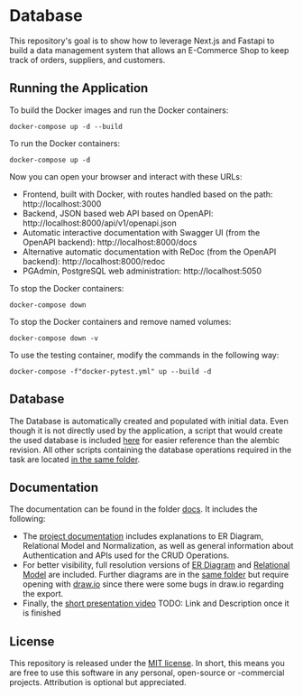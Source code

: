 # Database

This repository's goal is to show how to leverage Next.js and Fastapi to build a data management system that allows an E-Commerce Shop to keep track of orders, suppliers, and customers.

## Running the Application

To build the Docker images and run the Docker containers:

```
docker-compose up -d --build
```

To run the Docker containers:

```
docker-compose up -d
```

Now you can open your browser and interact with these URLs:

- Frontend, built with Docker, with routes handled based on the path: http://localhost:3000
- Backend, JSON based web API based on OpenAPI: http://localhost:8000/api/v1/openapi.json
- Automatic interactive documentation with Swagger UI (from the OpenAPI backend): http://localhost:8000/docs
- Alternative automatic documentation with ReDoc (from the OpenAPI backend): http://localhost:8000/redoc
- PGAdmin, PostgreSQL web administration: http://localhost:5050

To stop the Docker containers:

```
docker-compose down
```

To stop the Docker containers and remove named volumes:

```
docker-compose down -v
```

To use the testing container, modify the commands in the following way:

```
docker-compose -f"docker-pytest.yml" up --build -d
```

## Database

The Database is automatically created and populated with initial data. Even though it is not directly used by the application, a script that would create the used database is included [here](/scripts/Create_Database.sql) for easier reference than the alembic revision. All other scripts containing the database operations required in the task are located [in the same folder](/scripts/).

## Documentation

The documentation can be found in the folder [docs](/docs/). It includes the following:

- The [project documentation](/docs/reports/project_documentation_404.pdf) includes explanations to ER Diagram, Relational Model and Normalization, as well as general information about Authentication and APIs used for the CRUD Operations.
- For better visibility, full resolution versions of [ER Diagram](/docs/diagrams/ERModel.png) and [Relational Model](/docs/diagrams/RelationalModel.png) are included. Further diagrams are in the [same folder](/docs/diagrams/) but require opening with [draw.io](https://app.diagrams.net/) since there were some bugs in draw.io regarding the export.
- Finally, the [short presentation video](/docs/media/...) TODO: Link and Description once it is finished

## License

This repository is released under the [MIT license](https://opensource.org/licenses/MIT). In short, this means you are free to use this software in any personal, open-source or -commercial projects. Attribution is optional but appreciated.
